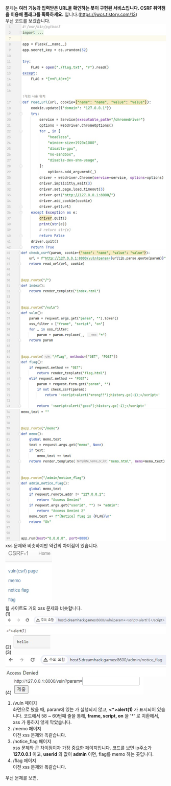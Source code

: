 문제는 **여러 기능과 입력받은 URL을 확인하는 봇이 구현된 서비스입니다. CSRF 취약점을 이용해 플래그를 획득하세요.** 입니다.(https://jwcs.tistory.com/13)  
우선 코드를 보겠습니다.  
<img src="1.jpg"> <img src="2.jpg"> <img src="3.jpg">  
xss 문제와 비슷하지만 약간의 차이점이 있습니다.  
<img src="4.jpg">  
웹 사이트도 거의 xss 문제와 비슷합니다.  
(1) <img src="5.jpg">  
(2) <img src="6.jpg">  
(3) <img src="7.jpg">  
(4) <img src="8.jpg">    
1. /vuln 페이지  
화면으로 봤을 때, param에 있는 **<script>alert(1)</script>** 가 실행되지 않고, **<*>alert(1)** 가 표시되어 있습니다.
코드에서 58 ~ 60번째 줄을 통해, **frame, script, on** 을 '*' 로 치환해서, xss 가 통하지 않게 막았습니다.
2. /memo 페이지   
이전 xss 문제와 똑같습니다.
3. /notice_flag 페이지  
xss 문제와 큰 차이점이자 가장 중요한 페이지입니다.
코드를 보면 ip주소가 **127.0.0.1** 이고, **userid** 의 값이 **admin** 이면, flag를 memo 하는 곳입니다.
4. /flag 페이지  
이전 xss 문제와 똑같습니다.

우선 문제를 보면, **<script>** 등을 통한 xss를 할 수 없다는 것을 알 수 있습니다.  
여기서 사용할 수 있는 태그가 **<img>** 태그입니다.  
비록 이전 xss-2 에서는 
```html
<img src="" onerror="">
```
를 이용해 **onerror를 사용**했지만, 이번에는 on 을 필터링하기 때문에 **그냥 src에 공격코드**를 바로 넣을 수 있습니다.  
그런데, 여기서 중요한 점은 이 문제에서 가장 중요한 페이지인 **/notice_flag** 페이지에서 **flag를 memo** 할 수 있습니다.  
따라서 저희는 **/notice_flag** 를 이용해 문제를 풀 것입니다.  
먼저, **<img src=>** 에서 src에 넣을 주소를 만들면 됩니다.  
**ip주소는 127.0.0.1** 이면 되고, **경로는 코드를 보면 /admin/notice_flag** 이고, **userid의 value가 admin** 이면 되므로 다음과 같이 코드를 작성할 수 있습니다.  
```html
<img src="http://127.0.0.1:8000/admin/notice_flag?userid=admin">
```
<img src="9.jpg">  
따라서 다음과 같이 공격코드를 넣으면 성공입니다.  
<img src="10.jpg">  

따라서 정답은 **DH{11a230801ad0b80d52b996cbe203e83d}** 입니다.  
